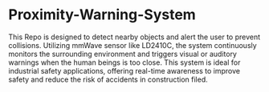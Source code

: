 # Proximity-Warning-System

This Repo is designed to detect nearby objects and alert the user to prevent collisions. Utilizing mmWave sensor like LD2410C, the system continuously monitors the surrounding environment and triggers visual or auditory warnings when the human beings is too close. This system is ideal for industrial safety applications, offering real-time awareness to improve safety and reduce the risk of accidents in construction filed.
